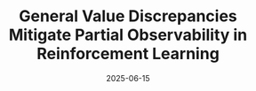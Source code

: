 ---
title: "General Value Discrepancies Mitigate Partial Observability in Reinforcement Learning"
date: 2025-06-15
authors: ["P. Koepernik*", "R.Y. Tao*", "R. Parr", "G. Konidaris", "C. Allen"]
venue: "RLC Finding the Frame Workshop"
talk-url: "https://youtu.be/4fxhmuqez18"
paper-url: "https://openreview.net/forum?id=IrpcqYhREq"
pdf-url: "https://openreview.net/pdf?id=IrpcqYhREq"
poster-url: "/publications/gvd-poster.pdf"
layout: none
---